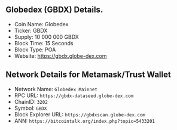 
## Globedex (GBDX) Details.
- Coin Name: Globedex
- Ticker: GBDX
- Supply: 10 000 000 GBDX
- Block Time: 15 Seconds
- Block Type: POA
- Website: https://gbdx.globe-dex.com

## Network Details for Metamask/Trust Wallet

- Network Name: `Globedex Mainnet`
- RPC URL: `https://gbdx-dataseed.globe-dex.com`
- ChainID: `3202`
- Symbol: `GBDX`
- Block Explorer URL: `https://gbdxscan.globe-dex.com`
- ANN: `https://bitcointalk.org/index.php?topic=5433201`
  
